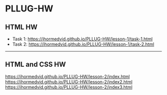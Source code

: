 # PLLUG-HW

## HTML HW

+ Task 1: https://ihormedvid.github.io/PLLUG-HW/lesson-1/task-1.html
+ Task 2: https://ihormedvid.github.io/PLLUG-HW/lesson-1/task-2.html

****
## HTML and CSS HW

https://ihormedvid.github.io/PLLUG-HW/lesson-2/index.html
https://ihormedvid.github.io/PLLUG-HW/lesson-2/index2.html
https://ihormedvid.github.io/PLLUG-HW/lesson-2/index3.html

